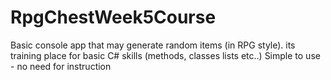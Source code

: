 # RpgChestWeek5Course

Basic console app that may generate random items (in RPG style). its training place for basic C# skills (methods, classes lists etc..)
Simple to use - no need for instruction
